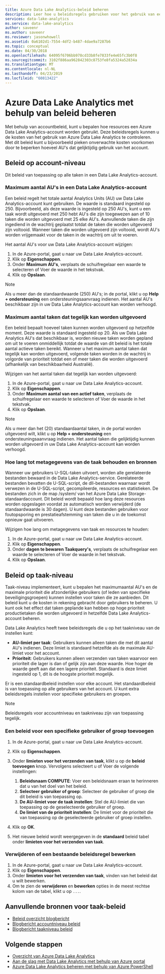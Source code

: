 ```yaml
---
title: Azure Data Lake Analytics-beleid beheren
description: Leer hoe u beleidsregels gebruiken voor het gebruik van een Data Lake Analytics-account beheren.
services: data-lake-analytics
ms.service: data-lake-analytics
author: saveenr
ms.author: saveenr
ms.reviewer: jasonwhowell
ms.assetid: 0a6102d1-7554-4df2-b487-4dae9a7287b6
ms.topic: conceptual
ms.date: 04/30/2018
ms.openlocfilehash: 64095f6706bb978cd33b8fe7833fe4e65fc3b0f8
ms.sourcegitcommit: 3102f886aa962842303c8753fe8fa5324a52834a
ms.translationtype: MT
ms.contentlocale: nl-NL
ms.lasthandoff: 04/23/2019
ms.locfileid: "60813422"
---
```

# <a name="manage-azure-data-lake-analytics-using-policies"></a>Azure Data Lake Analytics met behulp van beleid beheren

Met behulp van accountbeleid, kunt u bepalen hoe resources een Azure Data Lake Analytics-account worden gebruikt. Deze beleidsregels kunnen u de kosten van het gebruik van Azure Data Lake Analytics te controleren. Met dit beleid kunt u bijvoorbeeld pieken onverwachte kosten voorkomen door te beperken hoeveel AU's dat gelijktijdig gebruik van het account.

## <a name="account-level-policies"></a>Beleid op account-niveau

Dit beleid van toepassing op alle taken in een Data Lake Analytics-account.

### <a name="maximum-number-of-aus-in-a-data-lake-analytics-account"></a>Maximum aantal AU's in een Data Lake Analytics-account
Een beleid regelt het totale aantal Analytics Units (AU) uw Data Lake Analytics-account kunt gebruiken. De waarde is standaard ingesteld op 250. Bijvoorbeeld, als deze waarde is ingesteld op 250 AU's, kunt u een taak wordt uitgevoerd met 250 hebt AU's die zijn toegewezen aan of 10 taken die worden uitgevoerd met 25 elke AU's. Aanvullende taken die zijn ingediend in de wachtrij geplaatst totdat de taken die worden uitgevoerd zijn voltooid. Wanneer taken die worden uitgevoerd zijn voltooid, wordt AU's worden vrijgemaakt voor de taken in de wachtrij om uit te voeren.

Het aantal AU's voor uw Data Lake Analytics-account wijzigen:

1. In de Azure-portal, gaat u naar uw Data Lake Analytics-account.
2. Klik op **Eigenschappen**.
3. Onder **Maximum AU's**, verplaats de schuifregelaar een waarde te selecteren of Voer de waarde in het tekstvak. 
4. Klik op **Opslaan**.

> [!NOTE]
> Als u meer dan de standaardwaarde (250) AU's; in de portal, klikt u op **Help + ondersteuning** een ondersteuningsaanvraag indienen. Het aantal AU's beschikbaar zijn in uw Data Lake Analytics-account kan worden verhoogd.
>

### <a name="maximum-number-of-jobs-that-can-run-simultaneously"></a>Maximum aantal taken dat tegelijk kan worden uitgevoerd
Een beleid bepaalt hoeveel taken kunnen worden uitgevoerd op hetzelfde moment. Deze waarde is standaard ingesteld op 20. Als uw Data Lake Analytics AU's dat beschikbaar is, worden nieuwe taken worden gepland om uit te voeren onmiddellijk totdat de waarde van dit beleid is het totale aantal actieve taken bereikt. Wanneer u het maximum aantal taken dat tegelijk kan worden uitgevoerd, volgende taken worden in de wachtrij in volgorde van prioriteit totdat een of meer taken die worden uitgevoerd (afhankelijk van beschikbaarheid Australië).

Wijzigen van het aantal taken dat tegelijk kan worden uitgevoerd:

1. In de Azure-portal, gaat u naar uw Data Lake Analytics-account.
2. Klik op **Eigenschappen**.
3. Onder **Maximum aantal van een actief taken**, verplaats de schuifregelaar een waarde te selecteren of Voer de waarde in het tekstvak. 
4. Klik op **Opslaan**.

> [!NOTE]
> Als u meer dan het (20) standaardaantal taken, in de portal worden uitgevoerd wilt, klikt u op **Help + ondersteuning** een ondersteuningsaanvraag indienen. Het aantal taken die gelijktijdig kunnen worden uitgevoerd in uw Data Lake Analytics-account kan worden verhoogd.
>

### <a name="how-long-to-keep-job-metadata-and-resources"></a>Hoe lang tot metagegevens van de taak behouden en bronnen 
Wanneer uw gebruikers U-SQL-taken uitvoert, worden alle gerelateerde bestanden bewaard in de Data Lake Analytics-service. Gerelateerde bestanden bevatten de U-SQL-script, de dll-bestanden waarnaar wordt verwezen in de U-SQL-script, gecompileerde, resources en statistieken. De bestanden zich in de map /system/ van het Azure Data Lake Storage-standaardaccount. Dit beleid wordt bepaald hoe lang deze resources worden opgeslagen voordat ze automatisch worden verwijderd (de standaardwaarde is 30 dagen). U kunt deze bestanden gebruiken voor foutopsporing en prestatieafstemming van taken die u in de toekomst opnieuw gaat uitvoeren.

Wijzigen hoe lang om metagegevens van taak en resources te houden:

1. In de Azure-portal, gaat u naar uw Data Lake Analytics-account.
2. Klik op **Eigenschappen**.
3. Onder **dagen te bewaren Taakquery's**, verplaats de schuifregelaar een waarde te selecteren of Voer de waarde in het tekstvak.  
4. Klik op **Opslaan**.

## <a name="job-level-policies"></a>Beleid op taak-niveau

Taak-niveau implementeert, kunt u bepalen het maximumaantal AU's en de maximale prioriteit die afzonderlijke gebruikers (of leden van specifieke beveiligingsgroepen) kunnen instellen voor taken die ze aanbieden. Dit beleid kunt u de kosten in rekening gebracht door gebruikers te beheren. U kunt ook het effect dat taken geplande kan hebben op hoge prioriteit productietaken die worden uitgevoerd in hetzelfde Data Lake Analytics-account beheren.

Data Lake Analytics heeft twee beleidsregels die u op het taakniveau van de instellen kunt:

* **AU-limiet per taak**: Gebruikers kunnen alleen taken die met dit aantal AU's indienen. Deze limiet is standaard hetzelfde als de maximale AU-limiet voor het account.
* **Prioriteit**: Gebruikers kunnen alleen verzenden van taken waarvoor een prioriteit die lager is dan of gelijk zijn aan deze waarde. Hoe hoger de waarde geeft aan dat een lagere prioriteit. Standaard is deze limiet ingesteld op 1, dit is de hoogste prioriteit mogelijk.

Er is een standaardbeleid instellen voor elke account. Het standaardbeleid is van toepassing op alle gebruikers van het account. U kunt extra beleidsregels instellen voor specifieke gebruikers en groepen. 

> [!NOTE]
> Beleidsregels voor accountniveau en taakniveau zijn van toepassing tegelijk.
>

### <a name="add-a-policy-for-a-specific-user-or-group"></a>Een beleid voor een specifieke gebruiker of groep toevoegen

1. In de Azure-portal, gaat u naar uw Data Lake Analytics-account.
2. Klik op **Eigenschappen**.
3. Onder **limieten voor het verzenden van taak**, klikt u op de **beleid toevoegen** knop. Vervolgens selecteert u of Voer de volgende instellingen:
    1. **Beleidsnaam COMPUTE**: Voer een beleidsnaam eraan te herinneren dat u van het doel van het beleid.
    2. **Selecteer gebruiker of groep**: Selecteer de gebruiker of groep die dit beleid is van toepassing op.
    3. **De AU-limiet voor de taak instellen**: Stel de AU-limiet die van toepassing op de geselecteerde gebruiker of groep.
    4. **De limiet van de prioriteit instellen**: De limiet voor de prioriteit die van toepassing op de geselecteerde gebruiker of groep instellen.

4. Klik op **OK**.

5. Het nieuwe beleid wordt weergegeven in de **standaard** beleid tabel onder **limieten voor het verzenden van taak**. 

### <a name="delete-or-edit-an-existing-policy"></a>Verwijderen of een bestaande beleidsregel bewerken

1. In de Azure-portal, gaat u naar uw Data Lake Analytics-account.
2. Klik op **Eigenschappen**.
3. Onder **limieten voor het verzenden van taak**, vinden van het beleid dat u wilt bewerken.
4.  Om te zien de **verwijderen** en **bewerken** opties in de meest rechtse kolom van de tabel, klikt u op `...`.

## <a name="additional-resources-for-job-policies"></a>Aanvullende bronnen voor taak-beleid
* [Beleid overzicht blogbericht](https://blogs.msdn.microsoft.com/azuredatalake/2017/06/08/managing-your-azure-data-lake-analytics-compute-resources-overview/)
* [Blogbericht accountniveau beleid](https://blogs.msdn.microsoft.com/azuredatalake/2017/06/08/managing-your-azure-data-lake-analytics-compute-resources-account-level-policy/)
* [Blogbericht taakniveau beleid](https://blogs.msdn.microsoft.com/azuredatalake/2017/06/08/managing-your-azure-data-lake-analytics-compute-resources-job-level-policy/)

## <a name="next-steps"></a>Volgende stappen

* [Overzicht van Azure Data Lake Analytics](data-lake-analytics-overview.md)
* [Aan de slag met Data Lake Analytics met behulp van Azure portal](data-lake-analytics-get-started-portal.md)
* [Azure Data Lake Analytics beheren met behulp van Azure PowerShell](data-lake-analytics-manage-use-powershell.md)

